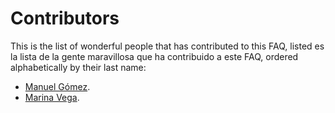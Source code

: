 # Contributors

This is the list of wonderful people that has contributed to this FAQ, listed  es la lista de la gente maravillosa que ha contribuido a este FAQ, ordered alphabetically by their last name:

- [Manuel Gómez](https://github.com/tasugo).
- [Marina Vega](https://github.com/marinavega).
